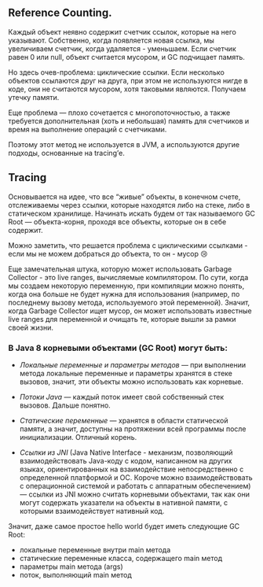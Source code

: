 ## **Reference Counting**.

Каждый объект неявно содержит счетчик ссылок, которые на него указывают. Собственно, когда появляется новая ссылка, мы увеличиваем счетчик, когда удаляется - уменьшаем. Если счетчик равен 0 или null, объект считается мусором, и GC подчищает память.

Но здесь очев-проблема: циклические ссылки. Если несколько объектов ссылаются друг на друга, при этом не используются нигде в коде, они не считаются мусором, хотя таковыми являются. Получаем утечку памяти.

Еще проблема — плохо сочетается с многопоточностью, а также требуется дополнительная (хоть и небольшая) память для счетчиков и время на выполнение операций с счетчиками.

Поэтому этот метод не используется в JVM, а используются другие подходы, основанные на tracing’е.

## **Tracing**

Основывается на идее, что все “живые” объекты, в конечном счете, отслеживаемы через ссылки, которые находятся либо на стеке, либо в статическом хранилище. Начинать искать будем от так называемого GC Root — объекта-корня, проходя все объекты, которые он в себе содержит.

Можно заметить, что решается проблема с циклическими ссылками - если мы не можем добраться до объекта, то он - мусор 😢

Еще замечательная штука, которую может использовать Garbage Collector - это live ranges, вычисляемые компилятором. По сути, когда мы создаем некоторую переменную, при компиляции можно понять, когда она больше не будет нужна для использования (например, по последнему вызову метода, используемого этой переменной). Значит, когда Garbage Collector ищет мусор, он может использовать известные live ranges для переменной и очищать те, которые вышли за рамки своей жизни.

### В Java 8 корневыми объектами (GC Root) могут быть:

- _Локальные переменные и параметры методов_ — при выполнении метода локальные переменные и параметры хранятся в стеке вызовов, значит, эти объекты можно использовать как корневые.

- _Потоки Java_ — каждый поток имеет свой собственный стек вызовов. Дальше понятно.

- _Статические переменные_ — хранятся в области статической памяти, а значит, доступны на протяжении всей программы после инициализации. Отличный корень.

- _Ссылки из JNI_ (Java Native Interface - механизм, позволяющий взаимодействовать Java-коду с кодом, написанном на других языках, ориентированных на взаимодействие непосредственно с определенной платформой и ОС. Короче можно взаимодействовать с операционной системой и работать с аппаратным обеспечением) — ссылки из JNI можно считать корневыми объектами, так как они могут содержать указатели на объекты в нативной памяти, с которыми взаимодействует нативный код.

Значит, даже самое простое hello world будет иметь следующие GC Root:

- локальные переменные внутри main метода
- статические переменные класса, содержащего main метод
- параметры main метода (args)
- поток, выполняющий main метод